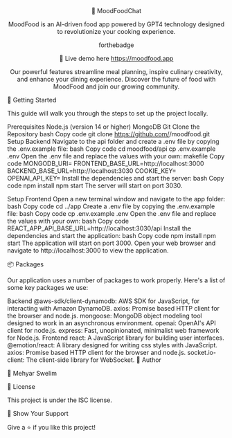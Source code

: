 <div align="center">
🍔 MoodFoodChat

MoodFood is an AI-driven food app powered by GPT4 technology designed to revolutionize your cooking experience.

forthebadge

🔴 Live demo here
https://moodfood.app
  
Our powerful features streamline meal planning, inspire culinary creativity, and enhance your dining experience. Discover the future of food with MoodFood and join our growing community.

</div>
🚀 Getting Started

This guide will walk you through the steps to set up the project locally.

Prerequisites
Node.js (version 14 or higher)
MongoDB
Git
Clone the Repository
bash
Copy code
git clone https://github.com/<username>/moodfood.git
Setup Backend
Navigate to the api folder and create a .env file by copying the .env.example file:
bash
Copy code
cd moodfood/api
cp .env.example .env
Open the .env file and replace the values with your own:
makefile
Copy code
MONGODB_URI=<your-mongodb-uri>
FRONTEND_BASE_URL=http://localhost:3000
BACKEND_BASE_URL=http://localhost:3030
COOKIE_KEY=<your-cookie-key>
OPENAI_API_KEY=<your-openai-api-key>
Install the dependencies and start the server:
bash
Copy code
npm install
npm start
The server will start on port 3030.

Setup Frontend
Open a new terminal window and navigate to the app folder:
bash
Copy code
cd ../app
Create a .env file by copying the .env.example file:
bash
Copy code
cp .env.example .env
Open the .env file and replace the values with your own:
bash
Copy code
REACT_APP_API_BASE_URL=http://localhost:3030/api
Install the dependencies and start the application:
bash
Copy code
npm install
npm start
The application will start on port 3000. Open your web browser and navigate to http://localhost:3000 to view the application.

📦 Packages

Our application uses a number of packages to work properly. Here's a list of some key packages we use:

Backend
@aws-sdk/client-dynamodb: AWS SDK for JavaScript, for interacting with Amazon DynamoDB.
axios: Promise based HTTP client for the browser and node.js.
mongoose: MongoDB object modeling tool designed to work in an asynchronous environment.
openai: OpenAI's API client for node.js.
express: Fast, unopinionated, minimalist web framework for Node.js.
Frontend
react: A JavaScript library for building user interfaces.
@emotion/react: A library designed for writing css styles with JavaScript.
axios: Promise based HTTP client for the browser and node.js.
socket.io-client: The client-side library for WebSocket.
👤 Author

👤 Mehyar Swelim

📝 License

This project is under the ISC license.

🤝 Show Your Support

Give a ⭐️ if you like this project!

